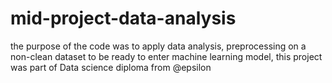 # mid-project-data-analysis
the purpose of the code was to apply data analysis, preprocessing on a non-clean dataset to be ready to enter machine learning model, this project was part of Data science diploma from @epsilon
